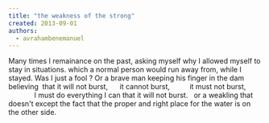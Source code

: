 ```yaml
---
title: "the weakness of the strong"
created: 2013-09-01
authors: 
  - avrahambenemanuel
---
```


Many times I remainance on the past, asking myself why I allowed myself to stay in situations. which a normal person would run away from, while I stayed. Was I just a fool ? Or a brave man keeping his finger in the dam  believing  that it will not burst,      it cannot burst,          it must not burst,              I must do everything I can that it will not burst.   or a weakling that doesn't except the fact that the proper and right place for the water is on the other side.

